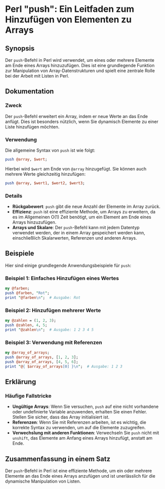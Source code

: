 <!--
Meta Description: # Perl "push": Ein Leitfaden zum Hinzufügen von Elementen zu Arrays ## Synopsis Der `push`-Befehl in Perl wird verwendet, um eines oder mehrere Elemen...
Meta Keywords: push, perl, arrays, ist, array
-->

# Perl "push": Ein Leitfaden zum Hinzufügen von Elementen zu Arrays

## Synopsis
Der `push`-Befehl in Perl wird verwendet, um eines oder mehrere Elemente am Ende eines Arrays hinzuzufügen. Dies ist eine grundlegende Funktion zur Manipulation von Array-Datenstrukturen und spielt eine zentrale Rolle bei der Arbeit mit Listen in Perl.

## Dokumentation
### Zweck
Der `push`-Befehl erweitert ein Array, indem er neue Werte an das Ende anfügt. Dies ist besonders nützlich, wenn Sie dynamisch Elemente zu einer Liste hinzufügen möchten.

### Verwendung
Die allgemeine Syntax von `push` ist wie folgt:

```perl
push @array, $wert;
```

Hierbei wird `$wert` am Ende von `@array` hinzugefügt. Sie können auch mehrere Werte gleichzeitig hinzufügen:

```perl
push @array, $wert1, $wert2, $wert3;
```

### Details
- **Rückgabewert**: `push` gibt die neue Anzahl der Elemente im Array zurück.
- **Effizienz**: `push` ist eine effiziente Methode, um Arrays zu erweitern, da es im Allgemeinen O(1) Zeit benötigt, um ein Element am Ende eines Arrays hinzuzufügen.
- **Arrays und Skalare**: Der `push`-Befehl kann mit jedem Datentyp verwendet werden, der in einem Array gespeichert werden kann, einschließlich Skalarwerten, Referenzen und anderen Arrays.

## Beispiele
Hier sind einige grundlegende Anwendungsbeispiele für `push`:

### Beispiel 1: Einfaches Hinzufügen eines Wertes
```perl
my @farben;
push @farben, "Rot";
print "@farben\n";  # Ausgabe: Rot
```

### Beispiel 2: Hinzufügen mehrerer Werte
```perl
my @zahlen = (1, 2, 3);
push @zahlen, 4, 5;
print "@zahlen\n";  # Ausgabe: 1 2 3 4 5
```

### Beispiel 3: Verwendung mit Referenzen
```perl
my @array_of_arrays;
push @array_of_arrays, [1, 2, 3];
push @array_of_arrays, [4, 5, 6];
print "@{ $array_of_arrays[0] }\n";  # Ausgabe: 1 2 3
```

## Erklärung
### Häufige Fallstricke
- **Ungültige Arrays**: Wenn Sie versuchen, `push` auf eine nicht vorhandene oder undefinierte Variable anzuwenden, erhalten Sie einen Fehler. Stellen Sie sicher, dass das Array initialisiert ist.
- **Referenzen**: Wenn Sie mit Referenzen arbeiten, ist es wichtig, die korrekte Syntax zu verwenden, um auf die Elemente zuzugreifen.
- **Verwechslung mit anderen Funktionen**: Verwechseln Sie `push` nicht mit `unshift`, das Elemente am Anfang eines Arrays hinzufügt, anstatt am Ende.

## Zusammenfassung in einem Satz
Der `push`-Befehl in Perl ist eine effiziente Methode, um ein oder mehrere Elemente an das Ende eines Arrays anzufügen und ist unerlässlich für die dynamische Manipulation von Listen.